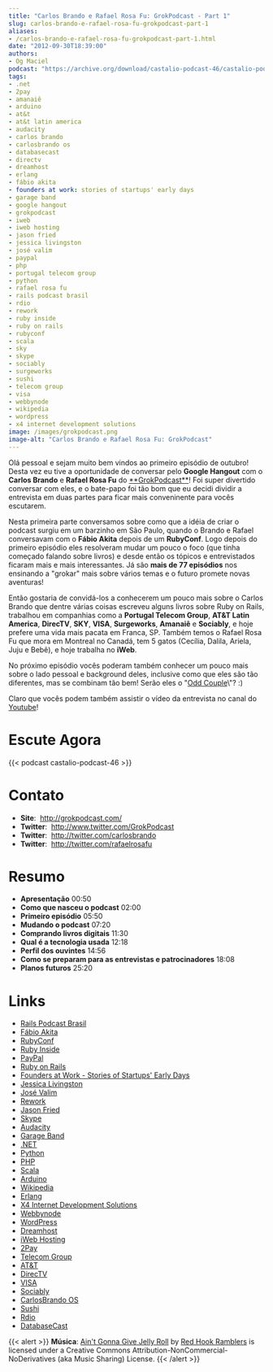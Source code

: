 ```yaml
---
title: "Carlos Brando e Rafael Rosa Fu: GrokPodcast - Part 1"
slug: carlos-brando-e-rafael-rosa-fu-grokpodcast-part-1
aliases:
- /carlos-brando-e-rafael-rosa-fu-grokpodcast-part-1.html
date: "2012-09-30T18:39:00"
authors:
- Og Maciel
podcast: "https://archive.org/download/castalio-podcast-46/castalio-podcast-46.mp3"
tags:
- .net
- 2pay
- amanaiê
- arduino
- at&t
- at&t latin america
- audacity
- carlos brando
- carlosbrando os
- databasecast
- directv
- dreamhost
- erlang
- fábio akita
- founders at work: stories of startups' early days
- garage band
- google hangout
- grokpodcast
- iweb
- iweb hosting
- jason fried
- jessica livingston
- josé valim
- paypal
- php
- portugal telecom group
- python
- rafael rosa fu
- rails podcast brasil
- rdio
- rework
- ruby inside
- ruby on rails
- rubyconf
- scala
- sky
- skype
- sociably
- surgeworks
- sushi
- telecom group
- visa
- webbynode
- wikipedia
- wordpress
- x4 internet development solutions
image: /images/grokpodcast.png
image-alt: "Carlos Brando e Rafael Rosa Fu: GrokPodcast"
---
```


Olá pessoal e sejam muito bem vindos ao primeiro episódio de outubro!
Desta vez eu tive a oportunidade de conversar pelo **Google Hangout**
com o **Carlos Brando** e **Rafael Rosa Fu** do
[\*\*GrokPodcast\*\*](http://grokpodcast.com/)! Foi super divertido
conversar com eles, e o bate-papo foi tão bom que eu decidi dividir a
entrevista em duas partes para ficar mais conveninente para vocês
escutarem.

<div class="clearfix"></div>

Nesta primeira parte conversamos sobre como que a idéia de criar o
podcast surgiu em um barzinho em São Paulo, quando o Brando e Rafael
conversavam com o **Fábio Akita** depois de um **RubyConf**. Logo depois
do primeiro episódio eles resolveram mudar um pouco o foco (que tinha
começado falando sobre livros) e desde então os tópicos e entrevistados
ficaram mais e mais interessantes. Já são **mais de 77 episódios** nos
ensinando a \"grokar\" mais sobre vários temas e o futuro promete novas
aventuras!

Então gostaria de convidá-los a conhecerem um pouco mais sobre o Carlos
Brando que dentre várias coisas escreveu alguns livros sobre Ruby on
Rails, trabalhou em companhias como a **Portugal Telecom Group**, **AT&T
Latin America**, **DirecTV**, **SKY**, **VISA**, **Surgeworks**,
**Amanaiê** e **Sociably**, e hoje prefere uma vida mais pacata em
Franca, SP. Também temos o Rafael Rosa Fu que mora em Montreal no
Canadá, tem 5 gatos (Cecília, Dalila, Ariela, Juju e Bebê), e hoje
trabalha no **iWeb**.

No próximo episódio vocês poderam também conhecer um pouco mais sobre o
lado pessoal e background deles, inclusive como que eles são tão
diferentes, mas se combinam tão bem! Serão eles o \"[Odd
Couple](https://en.wikipedia.org/wiki/The_Odd_Couple_(TV_series))\"? :)

Claro que vocês podem também assistir o vídeo da entrevista no canal do
[Youtube](http://bit.ly/QDn1p2)!

# Escute Agora

{{< podcast castalio-podcast-46 >}}

# Contato

- **Site**:  http://grokpodcast.com/
- **Twitter**:  http://www.twitter.com/GrokPodcast
- **Twitter**:  http://twitter.com/carlosbrando
- **Twitter**:  http://twitter.com/rafaelrosafu

# Resumo

- **Apresentação** 00:50
- **Como que nasceu o podcast** 02:00
- **Primeiro episódio** 05:50
- **Mudando o podcast** 07:20
- **Comprando livros digitais** 11:30
- **Qual é a tecnologia usada** 12:18
- **Perfil dos ouvintes** 14:56
- **Como se preparam para as entrevistas e patrocinadores** 18:08
- **Planos futuros** 25:20

# Links

- [Rails Podcast Brasil](https://duckduckgo.com/?q=Rails+Podcast+Brasil)
- [Fábio Akita](https://duckduckgo.com/?q=Fábio+Akita)
- [RubyConf](https://duckduckgo.com/?q=RubyConf)
- [Ruby Inside](https://duckduckgo.com/?q=Ruby+Inside)
- [PayPal](https://duckduckgo.com/?q=PayPal)
- [Ruby on Rails](https://duckduckgo.com/?q=Ruby+on+Rails)
- [Founders at Work - Stories of Startups\' Early Days](https://duckduckgo.com/?q=Founders+at+Work:+Stories+of+Startups'+Early+Days)
- [Jessica Livingston](https://duckduckgo.com/?q=Jessica+Livingston)
- [José Valim](https://duckduckgo.com/?q=José+Valim)
- [Rework](https://duckduckgo.com/?q=Rework)
- [Jason Fried](https://duckduckgo.com/?q=Jason+Fried)
- [Skype](https://duckduckgo.com/?q=Skype)
- [Audacity](https://duckduckgo.com/?q=Audacity)
- [Garage Band](https://duckduckgo.com/?q=Garage+Band)
- [.NET](https://duckduckgo.com/?q=.NET)
- [Python](https://duckduckgo.com/?q=Python)
- [PHP](https://duckduckgo.com/?q=PHP)
- [Scala](https://duckduckgo.com/?q=Scala)
- [Arduino](https://duckduckgo.com/?q=Arduino)
- [Wikipedia](https://duckduckgo.com/?q=Wikipedia)
- [Erlang](https://duckduckgo.com/?q=Erlang)
- [X4 Internet Development Solutions](https://duckduckgo.com/?q=X4+Internet+Development+Solutions)
- [Webbynode](https://duckduckgo.com/?q=Webbynode)
- [WordPress](https://duckduckgo.com/?q=WordPress)
- [Dreamhost](https://duckduckgo.com/?q=Dreamhost)
- [iWeb Hosting](https://duckduckgo.com/?q=iWeb+Hosting)
- [2Pay](https://duckduckgo.com/?q=2Pay)
- [Telecom Group](https://duckduckgo.com/?q=Telecom+Group)
- [AT&T](https://duckduckgo.com/?q=AT&T)
- [DirecTV](https://duckduckgo.com/?q=DirecTV)
- [VISA](https://duckduckgo.com/?q=VISA)
- [Sociably](https://duckduckgo.com/?q=Sociably)
- [CarlosBrando OS](https://duckduckgo.com/?q=CarlosBrando+OS)
- [Sushi](https://duckduckgo.com/?q=Sushi)
- [Rdio](https://duckduckgo.com/?q=Rdio)
- [DatabaseCast](https://duckduckgo.com/?q=DatabaseCast)

{{< alert >}}
**Música**: [Ain\'t Gonna Give Jelly
Roll](http://freemusicarchive.org/music/Red_Hook_Ramblers/Live__WFMU_on_Antique_Phonograph_Music_Program_with_MAC_Feb_8_2011/Red_Hook_Ramblers_-_12_-_Aint_Gonna_Give_Jelly_Roll)
by [Red Hook Ramblers](http://www.redhookramblers.com/) is licensed under a
Creative Commons Attribution-NonCommercial-NoDerivatives (aka Music Sharing)
License.
{{< /alert >}}
